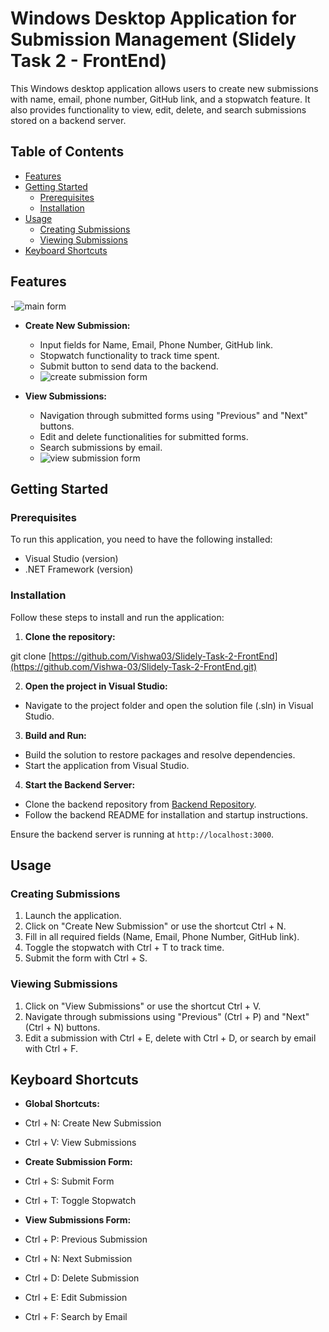 # Windows Desktop Application for Submission Management (Slidely Task 2 - FrontEnd)

This Windows desktop application allows users to create new submissions with name, email, phone number, GitHub link, and a stopwatch feature. It also provides functionality to view, edit, delete, and search submissions stored on a backend server.

## Table of Contents

- [Features](#features)
- [Getting Started](#getting-started)
  - [Prerequisites](#prerequisites)
  - [Installation](#installation)
- [Usage](#usage)
  - [Creating Submissions](#creating-submissions)
  - [Viewing Submissions](#viewing-submissions)
- [Keyboard Shortcuts](#keyboard-shortcuts)

## Features
-![main form](https://github.com/Vishwa-03/Slidely-Task-2-FrontEnd/assets/103726736/95c07bf7-2479-41b3-9777-447d39e4ef4b)

- **Create New Submission:**
  - Input fields for Name, Email, Phone Number, GitHub link.
  - Stopwatch functionality to track time spent.
  - Submit button to send data to the backend.
  - ![create submission form](https://github.com/Vishwa-03/Slidely-Task-2-FrontEnd/assets/103726736/96e2a214-da04-46e3-bdba-71f7112152f4)


- **View Submissions:**
  - Navigation through submitted forms using "Previous" and "Next" buttons.
  - Edit and delete functionalities for submitted forms.
  - Search submissions by email.
  - ![view submission form](https://github.com/Vishwa-03/Slidely-Task-2-FrontEnd/assets/103726736/fece4f33-8c38-4bb6-b45d-fe7f25086cf4)

    

## Getting Started

### Prerequisites

To run this application, you need to have the following installed:

- Visual Studio (version)
- .NET Framework (version)

### Installation

Follow these steps to install and run the application:

1. **Clone the repository:**

git clone [https://github.com/Vishwa03/Slidely-Task-2-FrontEnd](https://github.com/Vishwa-03/Slidely-Task-2-FrontEnd.git)

2. **Open the project in Visual Studio:**

- Navigate to the project folder and open the solution file (.sln) in Visual Studio.

3. **Build and Run:**

- Build the solution to restore packages and resolve dependencies.
- Start the application from Visual Studio.

4. **Start the Backend Server:**

- Clone the backend repository from [Backend Repository](https://github.com/Vishwa-03/Slidely-task-2-backend).
- Follow the backend README for installation and startup instructions.

Ensure the backend server is running at `http://localhost:3000`.

## Usage

### Creating Submissions

1. Launch the application.
2. Click on "Create New Submission" or use the shortcut Ctrl + N.
3. Fill in all required fields (Name, Email, Phone Number, GitHub link).
4. Toggle the stopwatch with Ctrl + T to track time.
5. Submit the form with Ctrl + S.

### Viewing Submissions

1. Click on "View Submissions" or use the shortcut Ctrl + V.
2. Navigate through submissions using "Previous" (Ctrl + P) and "Next" (Ctrl + N) buttons.
3. Edit a submission with Ctrl + E, delete with Ctrl + D, or search by email with Ctrl + F.

## Keyboard Shortcuts

- **Global Shortcuts:**
- Ctrl + N: Create New Submission
- Ctrl + V: View Submissions

- **Create Submission Form:**
- Ctrl + S: Submit Form
- Ctrl + T: Toggle Stopwatch

- **View Submissions Form:**
- Ctrl + P: Previous Submission
- Ctrl + N: Next Submission
- Ctrl + D: Delete Submission
- Ctrl + E: Edit Submission
- Ctrl + F: Search by Email
